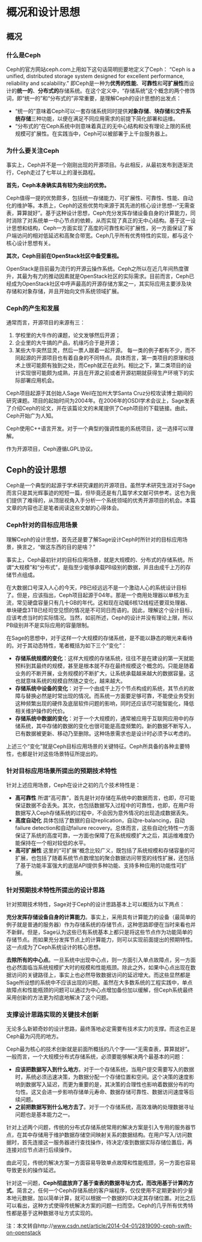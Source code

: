 # 概况和设计思想
## 概况
### 什么是Ceph
Ceph的官方网站ceph.com上用如下这句话简明扼要地定义了Ceph：
“Ceph is a unified, distributed storage system designed for excellent performance, reliability and scalability.”
即Ceph是一种为**优秀的性能**、**可靠性**和**可扩展性**而设计的**统一的**、**分布式的**存储系统。在这个定义中，“存储系统”这个概念的两个修饰词，即“统一的”和“分布式的”非常重要，是理解Ceph的设计思想的出发点：

* “统一的”意味着Ceph可以一套存储系统同时提供**对象存储**、**块存储**和**文件系统存储**三种功能，以便在满足不同应用需求的前提下简化部署和运维。
* “分布式的”在Ceph系统中则意味着真正的无中心结构和没有理论上限的系统规模可扩展性。在实践当中，Ceph可以被部署于上千台服务器上。

### 为什么要关注Ceph
事实上，Ceph并不是一个刚刚出现的开源项目。与此相反，从最初发布到逐渐流行，Ceph走过了七年以上的漫长路程。

**首先，Ceph本身确实具有较为突出的优势。**

Ceph值得一提的优势颇多，包括统一存储能力、可扩展性、可靠性、性能、自动化的维护等。本质上，Ceph的这些优势均来源于其先进的核心设计思想--“无需查表，算算就好”。基于这种设计思想，Ceph充分发挥存储设备自身的计算能力，同时消除了对系统单一中心节点的依赖，从而实现了真正的无中心结构。基于这一设计思想和结构，Ceph一方面实现了高度的可靠性和可扩展性，另一方面保证了客户端访问的相对低延迟和高聚合带宽。Ceph几乎所有优秀特性的实现，都与这个核心设计思想有关。

**其次，Ceph目前在OpenStack社区中备受重视。**

OpenStack是目前最为流行的开源云操作系统。Ceph之所以在近几年间热度骤升，其最为有力的推动因素就是OpenStack社区的实际需求。目前而言，Ceph已经成为OpenStack社区中呼声最高的开源存储方案之一，其实际应用主要涉及块存储和对象存储，并且开始向文件系统领域扩展。

### Ceph的产生和发展
通常而言，开源项目的来源有三：
1. 学校里的大牛作的课题，论文发够然后开源；
2. 企业里的大牛搞的产品，机缘巧合于是开源；
3. 某些大牛突然显灵，然后一票人跟着一起开源。
每一类的例子都有不少，而不同起源的开源项目也有着自身的不同特点。具体而言，第一类项目的原理和技术上很可能颇有独到之处，而Ceph就正在此列。相比之下，第二类项目的设计实现很可能颇为成熟，并且在开源之前或者开源初期就获得生产环境下的实际部署应用机会。

Ceph项目起源于其创始人Sage Weil在加州大学Santa Cruz分校攻读博士期间的研究课题。项目的起始时间为2004年。在2006年的OSDI学术会议上，Sage发表了介绍Ceph的论文，并在该篇论文的末尾提供了Ceph项目的下载链接。由此，Ceph开始广为人知。

Ceph使用C++语言开发。对于一个典型的强调性能的系统项目，这一选择可以理解。

作为开源项目，Ceph遵循LGPL协议。

## Ceph的设计思想
Ceph是一个典型的起源于学术研究课题的开源项目。虽然学术研究生涯对于Sage而言只是其光辉事迹的短短一篇，但毕竟还是有几篇学术文献可供参考。这也为我们提供了难得的，从顶层视角入手分析一个系统领域的优秀开源项目的机会。本篇文章的内容也正是笔者阅读这些文献的心得体会。

### Ceph针对的目标应用场景
理解Ceph的设计思想，首先还是要了解Sage设计Ceph时所针对的目标应用场景，换言之，“做这东西的目的是啥？”

事实上，Ceph最初针对的目标应用场景，就是大规模的、分布式的存储系统。所谓“大规模”和“分布式”，是指至少能够承载PB级别的数据，并且由成千上万的存储节点组成。

在大数据口号深入人心的今天，PB已经远远不是一个激动人心的系统设计目标了。但是，应该指出，Ceph项目起源于04年。那是一个商用处理器以单核为主流，常见硬盘容量只有几十GB的年代。这和现在动辄6核12线程还要双处理器、单块硬盘3TB已经司空见惯的情况是不可同日而语的。因此，理解这个设计目标，应该考虑当时的实际情况。当然，如前所述，Ceph的设计并没有理论上限，所以PB级别并不是实际应用的容量限制。

在Sage的思想中，对于这样一个大规模的存储系统，是不能以静态的眼光来看待的。对于其动态特性，笔者概括为如下三个“变化”：

* **存储系统规模的变化**：这样大规模的存储系统，往往不是在建设的第一天就能预料到其最终的规模，甚至是根本就不存在最终规模这个概念的。只能是随着业务的不断开展，业务规模的不断扩大，让系统承载越来越大的数据容量。这也就意味系统的规模自然随之变化，越来越大。
* **存储系统中设备的变化**：对于一个由成千上万个节点构成的系统，其节点的故障与替换必然是时常出现的情况。而系统一方面要足够可靠，不能使业务受到这种频繁出现的硬件及底层软件问题的影响，同时还应该尽可能智能化，降低相关维护操作的代价。
* **存储系统中数据的变化**：对于一个大规模的，通常被应用于互联网应用中的存储系统，其中存储的数据的变化也很可能是高度频繁的。新的数据不断写入，已有数据被更新、移动乃至删除。这种场景需求也是设计时必须予以考虑的。

上述三个“变化”就是Ceph目标应用场景的关键特征。Ceph所具备的各种主要特性，也都是针对这些场景特征所提出的。

### 针对目标应用场景所提出的预期技术特性
针对上述应用场景，Ceph在设计之初的几个技术特性是：
* **高可靠性** 所谓“高可靠”，首先是针对存储在系统中的数据而言，也即，尽可能保证数据不会丢失。其次，也包括数据写入过程中的可靠性，也即，在用户将数据写入Ceph存储系统的过程中，不会因为意外情况的出现造成数据丢失。
* **高度自动化** 具体包括了数据的自动replication，自动re-balancing，自动failure detection和自动failure recovery。总体而言，这些自动化特性一方面保证了系统的高度可靠，一方面也保障了在系统规模扩大之后，其运维难度仍能保持在一个相对较低的水平。
* **高可扩展性** 这里的“可扩展”概念比较广义，既包括了系统规模和存储容量的可扩展，也包括了随着系统节点数增加的聚合数据访问带宽的线性扩展，还包括了基于功能丰富强大的底层API提供多种功能、支持多种应用的功能性可扩展。

### 针对预期技术特性所提出的设计思路
针对预期技术特性，Sage对于Ceph的设计思路基本上可以概括为以下两点：

**充分发挥存储设备自身的计算能力**。事实上，采用具有计算能力的设备（最简单的例子就是普通的服务器）作为存储系统的存储节点，这种思路即便在当时来看也并不新鲜。但是，Sage认为这些已有系统基本上都只是将这些节点作为功能简单的存储节点。而如果充分发挥节点上的计算能力，则可以实现前面提出的预期特性。这一点成为了Ceph系统设计的核心思想。

**去除所有的中心点**。一旦系统中出现中心点，则一方面引入单点故障点，另一方面也必然面临当系统规模扩大时的规模和性能瓶颈。除此之外，如果中心点出现在数据访问的关键路径上，事实上也必然导致数据访问的延迟增大。而这些显然都是Sage所设想的系统中不应该出现的问题。虽然在大多数系统的工程实践中，单点故障点和性能瓶颈的问题可以通过为中心点增加备份加以缓解，但Ceph系统最终采用创新的方法更为彻底地解决了这个问题。

### 支撑设计思路实现的关键技术创新
无论多么新颖奇妙的设计思路，最终落地必定需要有技术实力的支撑。而这也正是Ceph最为闪亮的地方。

Ceph最为核心的技术创新就是前面所概括的八个字——“无需查表，算算就好”。一般而言，一个大规模分布式存储系统，必须要能够解决两个最基本的问题：
* **应该把数据写入到什么地方**。对于一个存储系统，当用户提交需要写入的数据时，系统必须迅速决策，为数据分配一个存储位置和空间。这个决策的速度影响到数据写入延迟，而更为重要的是，其决策的合理性也影响着数据分布的均匀性。这又会进一步影响存储单元寿命、数据存储可靠性、数据访问速度等后续问题。
* **之前把数据写到什么地方去了**。对于一个存储系统，高效准确的处理数据寻址问题也是基本能力之一。

针对上述两个问题，传统的分布式存储系统常用的解决方案是引入专用的服务器节点，在其中存储用于维护数据存储空间映射关系的数据结构。在用户写入/访问数据时，首先连接这一服务器进行查找操作，待决定/查到数据实际存储位置后，再连接对应节点进行后续操作。

由此可见，传统的解决方案一方面容易导致单点故障和性能瓶颈，另一方面也容易导致更长的操作延迟。

针对这一问题，**Ceph彻底放弃了基于查表的数据寻址方式，而改用基于计算的方式**。简言之，任何一个Ceph存储系统的客户端程序，仅仅使用不定期更新的少量本地元数据，加以简单计算，就可以根据一个数据的ID决定其存储位置。对比之后可以看出，这种方式使得传统解决方案的问题一扫而空。Ceph的几乎所有优秀特性都是基于这种数据寻址方式实现的。

注：本文转自http://www.csdn.net/article/2014-04-01/2819090-ceph-swift-on-openstack